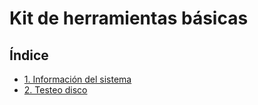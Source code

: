 # Kit de herramientas básicas

## Índice

- [1. Información del sistema](kitHerramientas/1Informacion_del_Sistema.md)
- [2. Testeo disco](kitHerramientas/2Testeo_disco.md)
